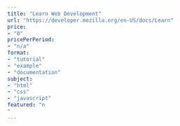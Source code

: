 ```yaml
---
title: "Learn Web Development"
url: "https://developer.mozilla.org/en-US/docs/Learn"
price: 
- "0"
pricePerPeriod: 
- "n/a"
format: 
- "tutorial"
- "example"
- "documentation"
subject: 
- "html"
- "css"
- "javascript"
featured: "n"
---
```

